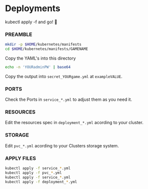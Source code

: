 # Deployments

kubectl apply -f and go! 🤠  

### PREAMBLE

```bash
mkdir -p $HOME/kubernetes/manifests
cd $HOME/kubernetes/manifests/GAMENAME
```
Copy the YAML's into this directory  

```bash
echo -n 'YOURadminPW' | base64
```

Copy the output into `secret_YOURgame.yml` at `exampleVALUE`.  

### PORTS
Check the Ports in `service_*.yml` to adjust them as you need it.  

### RESOURCES
Edit the resources spec in `deployment_*.yml` acording to your cluster.  

### STORAGE
Edit `pvc_*.yml` acording to your Clusters storage system.

### APPLY FILES
```bash
kubectl apply -f service_*.yml
kubectl apply -f pvc_*.yml
kubectl apply -f service_*.yml
kubectl apply -f deployment_*.yml
```
